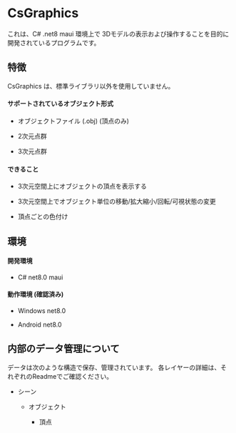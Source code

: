 # CsGraphics

これは、C# .net8 maui 環境上で 3Dモデルの表示および操作することを目的に開発されているプログラムです。



## 特徴

CsGraphics は、標準ライブラリ以外を使用していません。

#### サポートされているオブジェクト形式

- オブジェクトファイル (.obj) (頂点のみ)

- 2次元点群

- 3次元点群

#### できること

- 3次元空間上にオブジェクトの頂点を表示する

- 3次元空間上でオブジェクト単位の移動/拡大縮小/回転/可視状態の変更

- 頂点ごとの色付け
  
  

## 環境

#### 開発環境

- C# net8.0 maui

#### 動作環境 (確認済み)

- Windows net8.0

- Android net8.0



## 内部のデータ管理について

データは次のような構造で保存、管理されています。
各レイヤーの詳細は、それぞれのReadmeでご確認ください。

- シーン
  
  - オブジェクト
    
    - 頂点


